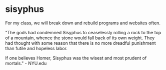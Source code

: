 # sisyphus
For my class, we will break down and rebuild programs and websites often.

"The gods had condemned Sisyphus to ceaselessly rolling a rock to the top of a mountain, whence the stone would fall back of its own weight. They had thought with some reason that there is no more dreadful punishment than futile and hopeless labor.

If one believes Homer, Sisyphus was the wisest and most prudent of mortals." - NYU.edu
